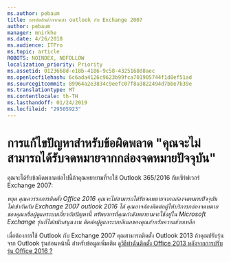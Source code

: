 ```yaml
---
ms.author: pebaum
title: การตัดสินค้าจากคลัง outlook กับ Exchange 2007
author: pebaum
manager: mnirkhe
ms.date: 4/26/2018
ms.audience: ITPro
ms.topic: article
ROBOTS: NOINDEX, NOFOLLOW
localization_priority: Priority
ms.assetid: 0123668d-e18b-4186-9c58-4325168d8aec
ms.openlocfilehash: 6c6ada4126c9623b99fca701905744f1d8ef51ad
ms.sourcegitcommit: 89964a2e3834c9eefc07f8a3822494d7bbe7b39e
ms.translationtype: MT
ms.contentlocale: th-TH
ms.lasthandoff: 01/24/2019
ms.locfileid: "29505923"
---
```

# <a name="solution-for-error-you-wont-be-able-to-receive-mail-from-a-current-mailbox"></a>การแก้ไขปัญหาสำหรับข้อผิดพลาด "คุณจะไม่สามารถได้รับจดหมายจากกล่องจดหมายปัจจุบัน"
คุณจะได้รับข้อผิดพลาดต่อไปนี้ถ้าคุณพยายามที่จะใช้ Outlook 365/2016 กับเซิร์ฟเวอร์ Exchange 2007:

*หยุด คุณควรรอการติดตั้ง Office 2016 คุณจะไม่สามารถได้รับจดหมายจากกล่องจดหมายปัจจุบัน ไม่เข้ากันกับ Exchange 2007 outlook 2016 ได้ คุณอาจต้องติดต่อผู้ให้บริการกล่องจดหมายของคุณหรือผู้ดูแลระบบเกี่ยวกับปัญหานี้ ทรัพยากรที่คุณกำลังพยายามจะใช้อยู่ใน Microsoft Exchange รุ่นที่ไม่สนับสนุนงาน ติดต่อผู้ดูแลระบบอีเมลของคุณสำหรับความช่วยเหลือ*

เมื่อต้องการใช้ Outlook กับ Exchange 2007 คุณสามารถติดตั้ง Outlook 2013 ถ้าคุณปรับรุ่นจาก Outlook รุ่นก่อนหน้านี้ สำหรับข้อมูลเพิ่มเติม ดู[วิธีทำฉันติดตั้ง Office 2013 หลังจากการปรับรุ่น Office 2016 ?](https://support.office.com/article/a6ca92f4-cbb4-4609-9fdb-f8d3dd6812f3)